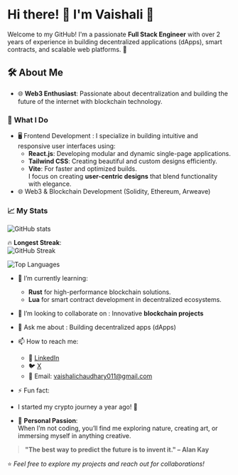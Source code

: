 # Hi there! 👋 I'm Vaishali 🌟

Welcome to my GitHub! I'm a passionate **Full Stack Engineer** with over 2 years of experience in building decentralized applications (dApps), smart contracts, and scalable web platforms. 🚀

## 🛠️ About Me

- 🌐 **Web3 Enthusiast**: Passionate about decentralization and building the future of the internet with blockchain technology.

### 💼 **What I Do**
- 🖥️ Frontend Development :  I specialize in building intuitive and responsive user interfaces using:
  - **React.js**: Developing modular and dynamic single-page applications.
  - **Tailwind CSS**: Creating beautiful and custom designs efficiently.
  - **Vite**: For faster and optimized builds.  
  I focus on creating **user-centric designs** that blend functionality with elegance.
- 🌐 Web3 & Blockchain Development (Solidity, Ethereum, Arweave)

### 📈 **My Stats**
![GitHub stats](https://github-readme-stats.vercel.app/api?username=vaishali023&show_icons=true&theme=radical)

🔥 **Longest Streak**:  
  ![GitHub Streak](https://github-readme-streak-stats.herokuapp.com/?user=vaishali023&theme=radical)

![Top Languages](https://github-readme-stats.vercel.app/api/top-langs/?username=vaishali023&layout=compact&theme=radical)

- 🌱 I’m currently learning:
  - **Rust** for high-performance blockchain solutions.  
  - **Lua** for smart contract development in decentralized ecosystems. 

- 👯 I’m looking to collaborate on :  Innovative **blockchain projects**
     
- 💬 Ask me about : Building decentralized apps (dApps)
     
- 📫 How to reach me:
  - 💼 [LinkedIn](https://www.linkedin.com/in/vaishali-chaudhary-475843163/) 
  - 🐦 [X](https://x.com/Vaishaliii23)
  - 📧 Email: vaishalichaudhary011@gmail.com
    
- ⚡ Fun fact:
-   I started my crypto journey a year ago! 🎉  
- 🌿 **Personal Passion**:  
  When I’m not coding, you’ll find me exploring nature, creating art, or immersing myself in anything creative.
  

> **"The best way to predict the future is to invent it." – Alan Kay**  


  ⭐️ _Feel free to explore my projects and reach out for collaborations!_


